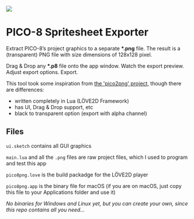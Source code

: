 ![](http://www.kennstewayne.de/content/images/2016/07/presskit.png)

# PICO-8 Spritesheet Exporter

Extract PICO-8’s project graphics to a separate **\*.png** file. The result is a (transparent) PNG file with size dimensions of 128x128 pixel.

Drag & Drop any **\*.p8** file onto the app window. Watch the export preview. Adjust export options. Export.

This tool took some inspiration from [the 'pico2png' project](https://github.com/briacp/pico2png), though there are differences:
- written completely in Lua (LÖVE2D Framework)
- has UI, Drag & Drop support, etc
- black to transparent option (export with alpha channel)


## Files

`ui.sketch` contains all GUI graphics

`main.lua` and all the `.png` files are raw project files, which I used to program and test this app

`pico8png.love` is the build packadge for the LÖVE2D player

`pico8png.app` is the binary file for macOS (if you are on macOS, just copy this file to your Applications folder and use it)


*No binaries for Windows and Linux yet, but you can create your own, since this repo contains all you need...*